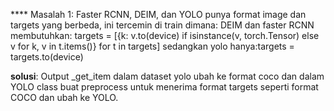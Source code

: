 **** Masalah 1:
Faster RCNN, DEIM, dan YOLO punya format image dan targets yang berbeda, ini tercemin di train dimana:
DEIM dan faster RCNN membutuhkan: targets = [{k: v.to(device) if isinstance(v, torch.Tensor) else v for k, v in t.items()} for t in targets] sedangkan yolo hanya:targets = targets.to(device)

**solusi**: Output _get_item dalam dataset yolo ubah ke format coco dan dalam YOLO class buat preprocess untuk menerima format targets seperti format COCO dan ubah ke YOLO.